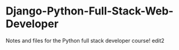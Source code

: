 # Django-Python-Full-Stack-Web-Developer
Notes and files for the Python full stack developer course!
edit2

